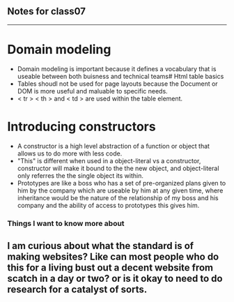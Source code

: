 ## Notes for class07
---
# Domain modeling 
* Domain modeling is important because it defines a vocabulary that is useable between both buisness and technical teams# Html table basics
* Tables shoudl not be used for page layouts because the Document or DOM is more useful and maluable to specific needs.
* < tr > < th > and < td > are used within the table element.
# Introducing constructors
* A constructor is a high level abstraction of a function or object that allows us to do more with less code. 
* "This" is different when used in a object-literal vs a constructor, constructor will make it bound to the the new object, and object-literal only referres the the single object its within.
* Prototypes are like a boss who has a set of pre-organized plans given to him by the company which are useable by him at any given time, where inheritance would be the nature of the relationship of my boss and his company and the ability of access to prototypes this gives him. 

### Things I want to know more about 
## I am curious about what the standard is of making websites? Like can most people who do this for a living bust out a decent website from scatch in a day or two? or is it okay to need to do research for a catalyst of sorts. 
